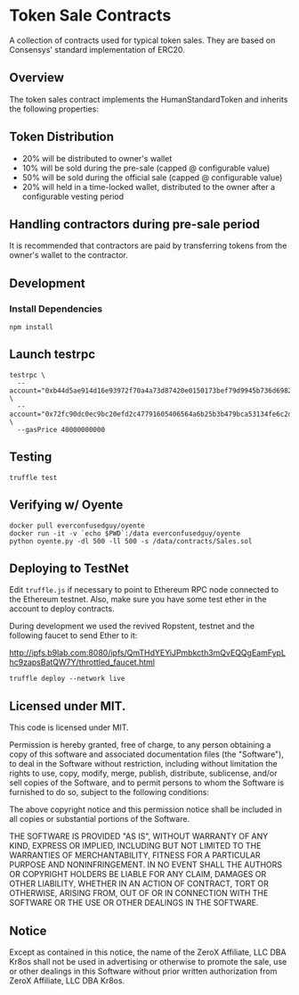 # Token Sale Contracts

A collection of contracts used for typical token sales.
They are based on Consensys' standard implementation of ERC20.

## Overview

The token sales contract implements the HumanStandardToken and inherits the following properties:

## Token Distribution

  * 20% will be distributed to owner's wallet
  * 10% will be sold during the pre-sale (capped @ configurable value)
  * 50% will be sold during the official sale (capped @ configurable value)
  * 20% will held in a time-locked wallet, distributed to the owner after a configurable vesting period

## Handling contractors during pre-sale period

It is recommended that contractors are paid by transferring tokens from the owner's wallet to the contractor.

## Development

### Install Dependencies

```
npm install
```


## Launch testrpc

```
testrpc \
  --account="0xb44d5ae914d16e93972f70a4a73d87420e0150173bef79d9945b736d69825247,10000000000000000000000000" \
  --account="0x72fc90dc0ec9bc20efd2c47791605406564a6b25b3b479bca53134fe6c2dd2aa,10000000000000000000000000" \
  --gasPrice 40000000000
```

## Testing

```
truffle test
```

## Verifying w/ Oyente

```
docker pull everconfusedguy/oyente
docker run -it -v `echo $PWD`:/data everconfusedguy/oyente
python oyente.py -dl 500 -ll 500 -s /data/contracts/Sales.sol
```
## Deploying to TestNet

Edit `truffle.js` if necessary to point to Ethereum RPC node connected to the Ethereum testnet.
Also, make sure you have some test ether in the account to deploy contracts.

During development we used the revived Ropstent, testnet and the following faucet to send Ether to it:

http://ipfs.b9lab.com:8080/ipfs/QmTHdYEYiJPmbkcth3mQvEQQgEamFypLhc9zapsBatQW7Y/throttled_faucet.html

```
truffle deploy --network live
```

## Licensed under MIT.

This code is licensed under MIT.

Permission is hereby granted, free of charge, to any person obtaining a copy of this software and associated documentation files (the "Software"), to deal in the Software without restriction, including without limitation the rights to use, copy, modify, merge, publish, distribute, sublicense, and/or sell copies of the Software, and to permit persons to whom the Software is furnished to do so, subject to the following conditions:

The above copyright notice and this permission notice shall be included in all copies or substantial portions of the Software.

THE SOFTWARE IS PROVIDED "AS IS", WITHOUT WARRANTY OF ANY KIND, EXPRESS OR IMPLIED, INCLUDING BUT NOT LIMITED TO THE WARRANTIES OF MERCHANTABILITY, FITNESS FOR A PARTICULAR PURPOSE AND NONINFRINGEMENT. IN NO EVENT SHALL THE AUTHORS OR COPYRIGHT HOLDERS BE LIABLE FOR ANY CLAIM, DAMAGES OR OTHER LIABILITY, WHETHER IN AN ACTION OF CONTRACT, TORT OR OTHERWISE, ARISING FROM, OUT OF OR IN CONNECTION WITH THE SOFTWARE OR THE USE OR OTHER DEALINGS IN THE SOFTWARE.

## Notice

Except as contained in this notice, the name of the ZeroX Affiliate, LLC DBA Kr8os shall not be used in advertising or otherwise to promote the sale, use or other dealings in this Software without prior written authorization from ZeroX Affiliate, LLC DBA Kr8os.
